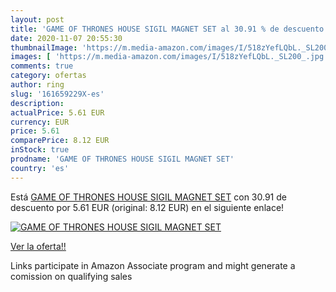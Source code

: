 ```yaml
---
layout: post
title: 'GAME OF THRONES HOUSE SIGIL MAGNET SET al 30.91 % de descuento'
date: 2020-11-07 20:55:30
thumbnailImage: 'https://m.media-amazon.com/images/I/518zYefLQbL._SL200_.jpg'
images: [ 'https://m.media-amazon.com/images/I/518zYefLQbL._SL200_.jpg' ]
comments: true
category: ofertas
author: ring
slug: '161659229X-es'
description:
actualPrice: 5.61 EUR
currency: EUR
price: 5.61
comparePrice: 8.12 EUR
inStock: true
prodname: 'GAME OF THRONES HOUSE SIGIL MAGNET SET'
country: 'es'
---
```


Está [GAME OF THRONES HOUSE SIGIL MAGNET SET](https://www.amazon.es/dp/161659229X/?tag=tolees-21) con 30.91 de descuento por 5.61 EUR (original: 8.12 EUR) en el siguiente enlace!

[![GAME OF THRONES HOUSE SIGIL MAGNET SET](https://m.media-amazon.com/images/I/518zYefLQbL._SL200_.jpg)](https://www.amazon.es/dp/161659229X/?tag=tolees-21)

[Ver la oferta!!](https://www.amazon.es/dp/161659229X/?tag=tolees-21)

Links participate in Amazon Associate program and might generate a comission on qualifying sales


